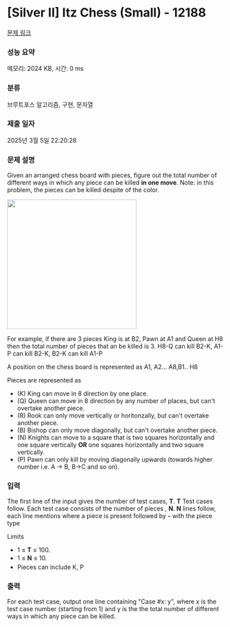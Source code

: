 # [Silver II] Itz Chess (Small) - 12188 

[문제 링크](https://www.acmicpc.net/problem/12188) 

### 성능 요약

메모리: 2024 KB, 시간: 0 ms

### 분류

브루트포스 알고리즘, 구현, 문자열

### 제출 일자

2025년 3월 5일 22:20:28

### 문제 설명

<p>Given an arranged chess board with pieces, figure out the total number of different ways in which any piece can be killed <strong>in one move</strong>. Note: in this problem, the pieces can be killed despite of the color.</p>

<p><img alt="" src="https://onlinejudgeimages.s3.amazonaws.com/problem/12188/images-2.jpeg" style="height:301px; opacity:0.9; width:301px"></p>

<p>For example, if there are 3 pieces King is at B2, Pawn at A1 and Queen at H8 then the total number of pieces that an be killed is 3. H8-Q can kill B2-K, A1-P can kill B2-K, B2-K can kill A1-P</p>

<p>A position on the chess board is represented as A1, A2... A8,B1.. H8</p>

<p>Pieces are represented as</p>

<ul>
	<li>(K) King can move in 8 direction by one place.</li>
	<li>(Q) Queen can move in 8 direction by any number of places, but can't overtake another piece.</li>
	<li>(R) Rook can only move vertically or horitonzally, but can't overtake another piece.</li>
	<li>(B) Bishop can only move diagonally, but can't overtake another piece.</li>
	<li>(N) Knights can move to a square that is two squares horizontally and one square vertically <strong>OR</strong> one squares horizontally and two square vertically.</li>
	<li>(P) Pawn can only kill by moving diagonally upwards (towards higher number i.e. A -> B, B->C and so on).</li>
</ul>

### 입력 

 <p>The first line of the input gives the number of test cases, <strong>T</strong>. <strong>T</strong> Test cases follow. Each test case consists of the number of pieces , <strong>N</strong>. <strong>N</strong> lines follow, each line mentions where a piece is present followed by <strong>-</strong> with the piece type</p>

<p>Limits</p>

<ul>
	<li>1 ≤ <strong>T</strong> ≤ 100.</li>
	<li><span style="line-height:1.6em">1 ≤ </span><strong style="line-height:1.6em">N</strong><span style="line-height:1.6em"> ≤ 10.</span></li>
	<li>Pieces can include K, P</li>
</ul>

### 출력 

 <p>For each test case, output one line containing "Case #x: y", where x is the test case number (starting from 1) and y is the the total number of different ways in which any piece can be killed.</p>

